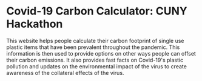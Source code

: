 # Covid-19 Carbon Calculator: CUNY Hackathon
This website helps people calculate their carbon footprint of single use plastic items that have been prevalent throughout the pandemic. This information is then used to provide options on other ways people can offset their carbon emissions. It also provides fast facts on Covid-19's plastic pollution and updates on the environmental impact of the virus to create awareness of the collateral effects of the virus.



